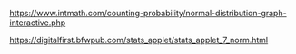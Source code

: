 https://www.intmath.com/counting-probability/normal-distribution-graph-interactive.php

https://digitalfirst.bfwpub.com/stats_applet/stats_applet_7_norm.html
